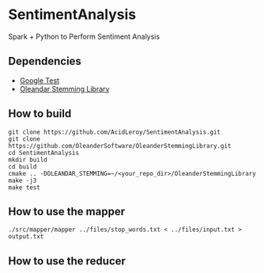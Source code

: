 # SentimentAnalysis
Spark + Python to Perform Sentiment Analysis

## Dependencies

- [Google Test](https://code.google.com/p/googletest/)
- [Oleandar Stemming Library](https://github.com/OleanderSoftware/OleanderStemmingLibrary)


## How to build
```
git clone https://github.com/AcidLeroy/SentimentAnalysis.git
git clone https://github.com/OleanderSoftware/OleanderStemmingLibrary.git
cd SentimentAnalysis
mkdir build
cd build
cmake .. -DOLEANDAR_STEMMING=~/<your_repo_dir>/OleanderStemmingLibrary
make -j3
make test
```

## How to use the mapper
```
./src/mapper/mapper ../files/stop_words.txt < ../files/input.txt > output.txt
```
## How to use the reducer

